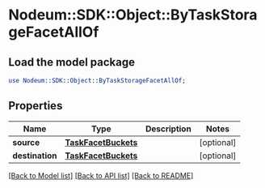 # Nodeum::SDK::Object::ByTaskStorageFacetAllOf

## Load the model package
```perl
use Nodeum::SDK::Object::ByTaskStorageFacetAllOf;
```

## Properties
Name | Type | Description | Notes
------------ | ------------- | ------------- | -------------
**source** | [**TaskFacetBuckets**](TaskFacetBuckets.md) |  | [optional] 
**destination** | [**TaskFacetBuckets**](TaskFacetBuckets.md) |  | [optional] 

[[Back to Model list]](../README.md#documentation-for-models) [[Back to API list]](../README.md#documentation-for-api-endpoints) [[Back to README]](../README.md)


